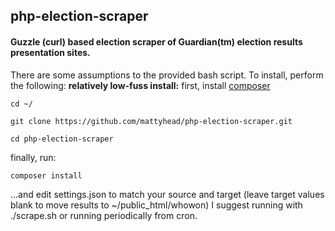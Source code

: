 ## php-election-scraper
#### Guzzle (curl) based election scraper of Guardian(tm) election results presentation sites.

There are some assumptions to the provided bash script.  To install, perform the following:
**relatively low-fuss install:**
first, install [composer](https://getcomposer.org/download/)

```cd ~/ ```

```git clone https://github.com/mattyhead/php-election-scraper.git ```

```cd php-election-scraper```

finally, run:

```composer install```

...and edit settings.json to match your source and target (leave target values blank to move results to ~/public_html/whowon)
I suggest running with ./scrape.sh or running periodically from cron.
